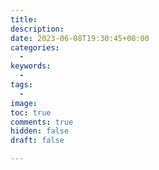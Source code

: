 ```yaml
---
title:
description:
date: 2023-06-08T19:30:45+08:00
categories:
  - 
keywords:
  - 
tags:
  - 
image:
toc: true
comments: true
hidden: false
draft: false

---
```

